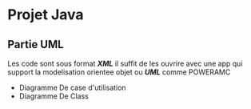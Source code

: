# **Projet Java**
## Partie UML
Les code sont sous format ***XML*** il suffit de les ouvrire avec une app qui support la modelisation orientee objet ou ***UML*** comme POWERAMC
* Diagramme De case d'utilisation
* Diagramme De Class
